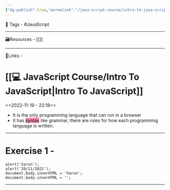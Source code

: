 ```yaml
---
{"dg-publish":true,"permalink":"/java-script-course/intro-to-java-script/","dgPassFrontmatter":true,"noteIcon":"1","created":"2023-11-14T21:08:36.520+05:30","updated":"2023-12-12T07:34:36.335+05:30"}
---
```


🧶 Tags - #JavaScript

---
🗃Resources - [[]]
 
---
🔗Links -
 
# [[💻 JavaScript Course/Intro To JavaScript\|Intro To JavaScript]]
==2022-11-19 - 22:18==

* It is the only programming language that can run in a browser
* It has <mark style="background: #FF5582A6;">syntax</mark> like grammar, there are rules for how each programming language is written.
---
# Exercise 1 -
```
alert('Varun');
alert('20/11/2022');
document.body.innerHTML = 'Varun';
document.body.innerHTML = '';
```
---
